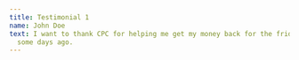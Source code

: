 ```yaml
---
title: Testimonial 1
name: John Doe
text: I want to thank CPC for helping me get my money back for the fridge I bought
  some days ago.
---
```


